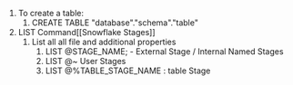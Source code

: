 1. To create a table:
	1. CREATE TABLE "database"."schema"."table"
2. LIST Command[[Snowflake Stages]] 
	1. List all all file and additional properties
		1. LIST @STAGE_NAME; - External Stage / Internal Named Stages
		2. LIST @~ User Stages
		3. LIST @%TABLE_STAGE_NAME : table Stage